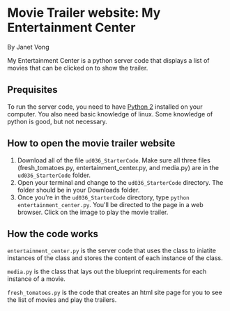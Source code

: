 # Movie Trailer website: My Entertainment Center

By Janet Vong

My Entertainment Center is a python server code that displays a list of movies that can be clicked on to show the trailer. 

## Prequisites

To run the server code, you need to have [Python 2](https://www.python.org/download/releases/2.7/) installed on your computer. You also need basic knowledge of linux. Some knowledge of python is good, but not necessary.

## How to open the movie trailer website

1. Download all of the file `ud036_StarterCode`. Make sure all three files (fresh_tomatoes.py, entertainment_center.py, and media.py) are in the `ud036_StarterCode` folder. 
2. Open your terminal and change to the `ud036_StarterCode` directory. The folder should be in your Downloads folder.
3. Once you're in the `ud036_StarterCode` directory, type `python entertainment_center.py`. You'll be directed to the page in a web browser. Click on the image to play the movie trailer.  

## How the code works

`entertainment_center.py` is the server code that uses the class to iniatite instances of the class and stores the content of each instance of the class. 

`media.py` is the class that lays out the blueprint requirements for each instance of a movie.

`fresh_tomatoes.py` is the code that creates an html site page for you to see the list of movies and play the trailers.